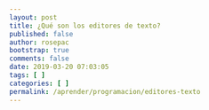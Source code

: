 ```yaml
---
layout: post
title: ¿Qué son los editores de texto?
published: false
author: rosepac
bootstrap: true
comments: false
date: 2019-03-20 07:03:05
tags: [ ]
categories: [ ]
permalink: /aprender/programacion/editores-texto
---
```

